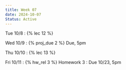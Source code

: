 ```yaml
---
title: Week 07
date: 2024-10-07
Status: Active
---
```


Tue 10/8
: {% lec 12 %}

Wed 10/9
: {% proj_due 2 %} Due, 5pm

Thu 10/10
: {% lec 13 %}

Fri 10/11
: {% hw_rel 3 %} Homework 3
  : Due 10/23, 5pm
